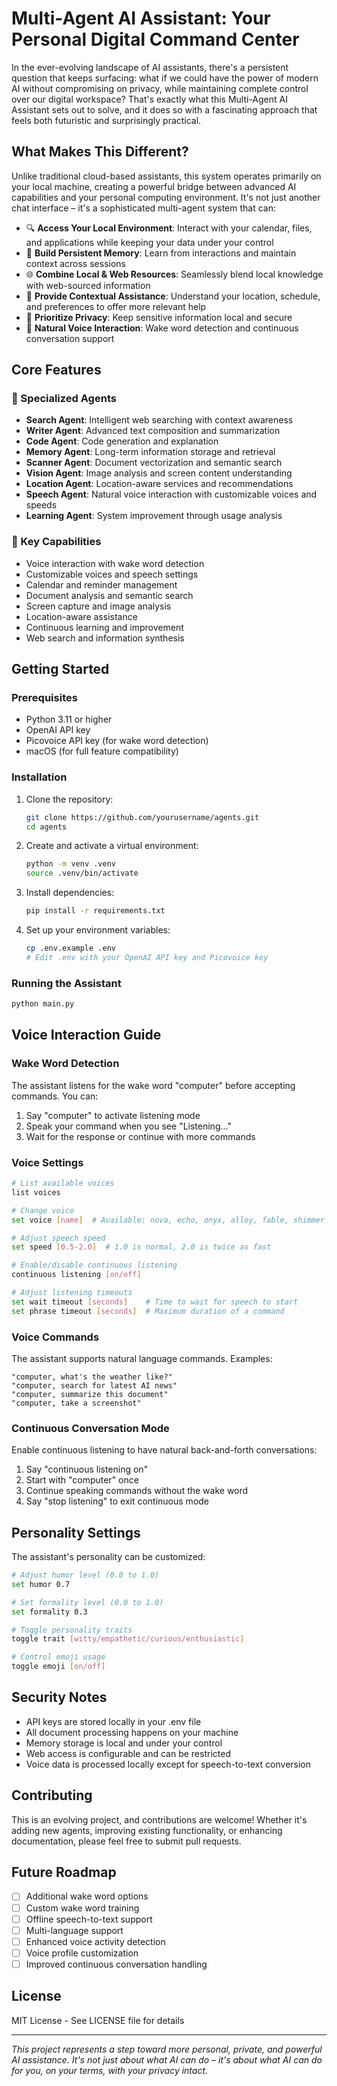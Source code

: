 # Multi-Agent AI Assistant: Your Personal Digital Command Center

In the ever-evolving landscape of AI assistants, there's a persistent question that keeps surfacing: what if we could have the power of modern AI without compromising on privacy, while maintaining complete control over our digital workspace? That's exactly what this Multi-Agent AI Assistant sets out to solve, and it does so with a fascinating approach that feels both futuristic and surprisingly practical.

## What Makes This Different?

Unlike traditional cloud-based assistants, this system operates primarily on your local machine, creating a powerful bridge between advanced AI capabilities and your personal computing environment. It's not just another chat interface – it's a sophisticated multi-agent system that can:

- 🔍 **Access Your Local Environment**: Interact with your calendar, files, and applications while keeping your data under your control
- 🧠 **Build Persistent Memory**: Learn from interactions and maintain context across sessions
- 🌐 **Combine Local & Web Resources**: Seamlessly blend local knowledge with web-sourced information
- 🎯 **Provide Contextual Assistance**: Understand your location, schedule, and preferences to offer more relevant help
- 🔐 **Prioritize Privacy**: Keep sensitive information local and secure
- 🎤 **Natural Voice Interaction**: Wake word detection and continuous conversation support

## Core Features

### 🤖 Specialized Agents
- **Search Agent**: Intelligent web searching with context awareness
- **Writer Agent**: Advanced text composition and summarization
- **Code Agent**: Code generation and explanation
- **Memory Agent**: Long-term information storage and retrieval
- **Scanner Agent**: Document vectorization and semantic search
- **Vision Agent**: Image analysis and screen content understanding
- **Location Agent**: Location-aware services and recommendations
- **Speech Agent**: Natural voice interaction with customizable voices and speeds
- **Learning Agent**: System improvement through usage analysis

### 🎯 Key Capabilities
- Voice interaction with wake word detection
- Customizable voices and speech settings
- Calendar and reminder management
- Document analysis and semantic search
- Screen capture and image analysis
- Location-aware assistance
- Continuous learning and improvement
- Web search and information synthesis

## Getting Started

### Prerequisites
- Python 3.11 or higher
- OpenAI API key
- Picovoice API key (for wake word detection)
- macOS (for full feature compatibility)

### Installation
1. Clone the repository:
   ```bash
   git clone https://github.com/yourusername/agents.git
   cd agents
   ```

2. Create and activate a virtual environment:
   ```bash
   python -m venv .venv
   source .venv/bin/activate
   ```

3. Install dependencies:
   ```bash
   pip install -r requirements.txt
   ```

4. Set up your environment variables:
   ```bash
   cp .env.example .env
   # Edit .env with your OpenAI API key and Picovoice key
   ```

### Running the Assistant
```bash
python main.py
```

## Voice Interaction Guide

### Wake Word Detection
The assistant listens for the wake word "computer" before accepting commands. You can:
1. Say "computer" to activate listening mode
2. Speak your command when you see "Listening..."
3. Wait for the response or continue with more commands

### Voice Settings
```bash
# List available voices
list voices

# Change voice
set voice [name]  # Available: nova, echo, onyx, alloy, fable, shimmer

# Adjust speech speed
set speed [0.5-2.0]  # 1.0 is normal, 2.0 is twice as fast

# Enable/disable continuous listening
continuous listening [on/off]

# Adjust listening timeouts
set wait timeout [seconds]    # Time to wait for speech to start
set phrase timeout [seconds]  # Maximum duration of a command
```

### Voice Commands
The assistant supports natural language commands. Examples:
```
"computer, what's the weather like?"
"computer, search for latest AI news"
"computer, summarize this document"
"computer, take a screenshot"
```

### Continuous Conversation Mode
Enable continuous listening to have natural back-and-forth conversations:
1. Say "continuous listening on"
2. Start with "computer" once
3. Continue speaking commands without the wake word
4. Say "stop listening" to exit continuous mode

## Personality Settings

The assistant's personality can be customized:
```bash
# Adjust humor level (0.0 to 1.0)
set humor 0.7

# Set formality level (0.0 to 1.0)
set formality 0.3

# Toggle personality traits
toggle trait [witty/empathetic/curious/enthusiastic]

# Control emoji usage
toggle emoji [on/off]
```

## Security Notes

- API keys are stored locally in your .env file
- All document processing happens on your machine
- Memory storage is local and under your control
- Web access is configurable and can be restricted
- Voice data is processed locally except for speech-to-text conversion

## Contributing

This is an evolving project, and contributions are welcome! Whether it's adding new agents, improving existing functionality, or enhancing documentation, please feel free to submit pull requests.

## Future Roadmap

- [ ] Additional wake word options
- [ ] Custom wake word training
- [ ] Offline speech-to-text support
- [ ] Multi-language support
- [ ] Enhanced voice activity detection
- [ ] Voice profile customization
- [ ] Improved continuous conversation handling

## License

MIT License - See LICENSE file for details

---

*This project represents a step toward more personal, private, and powerful AI assistance. It's not just about what AI can do – it's about what AI can do for you, on your terms, with your privacy intact.*
